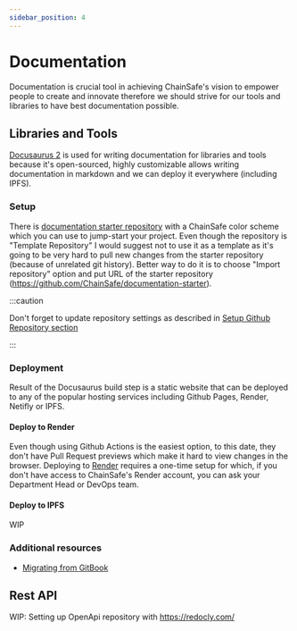 ```yaml
---
sidebar_position: 4
---
```


# Documentation

Documentation is crucial tool in achieving ChainSafe's vision to empower
people to create and innovate therefore we should strive for our tools and libraries
to have best documentation possible.

## Libraries and Tools

[Docusaurus 2](https://docusaurus.io/) is used for writing documentation for libraries and tools
because it's open-sourced, highly customizable allows writing documentation in markdown
and we can deploy it everywhere (including IPFS).

### Setup

There is [documentation starter repository](https://github.com/ChainSafe/documentation-starter) with a ChainSafe color scheme which you can use to jump-start your project.
Even though the repository is "Template Repository" I would suggest not to use it as a template as it's going to 
be very hard to pull new changes from the starter repository (because of unrelated git history).
Better way to do it is to choose "Import repository" option and put URL of the starter repository (https://github.com/ChainSafe/documentation-starter).

:::caution

Don't forget to update repository settings as described in [Setup Github Repository section](1_development-flow/1_setup_repository.md)

:::

### Deployment

Result of the Docusaurus build step is a static website that can be deployed to
any of the popular hosting services including Github Pages, Render, Netifly or IPFS.

#### Deploy to Render

Even though using Github Actions is the easiest option, to this date, they don't have Pull Request previews
which make it hard to view changes in the browser. Deploying to [Render](https://render.com/) requires
a one-time setup for which, if you don't have access to ChainSafe's Render account, you can ask your Department Head or DevOps team.

#### Deploy to IPFS

WIP

### Additional resources
- <a href="/pages/gitbook-migration" target="_blank">Migrating from GitBook</a>


## Rest API

WIP: Setting up OpenApi repository with https://redocly.com/